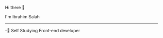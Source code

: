 Hi there 👋

I'm Ibrahim Salah
_________________________________________________________________________________________________________________________________________________________________________

-🔭 Self Studying Front-end developer

